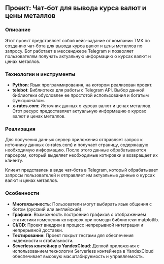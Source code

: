 ## Проект: Чат-бот для вывода курса валют и цены металлов

### Описание
Этот проект представляет собой кейс-задание от компании ТМК по созданию чат-бота для вывода курса валют и цены металлов по запросу. Бот работает в мессенджере Telegram и позволяет пользователям получать актуальную информацию о курсах валют и ценах металлов.

### Технологии и инструменты
- **Python**: Язык программирования, на котором реализован проект.
- **telebot**: Библиотека для работы с Telegram API. Выбор данной библиотеки обусловлен ее простотой использования и богатым функционалом.
- **x-rates.com**: Источник данных о курсах валют и ценах металлов. Этот ресурс предоставляет актуальную информацию о курсах валют и ценах металлов.

### Реализация
Для получения данных сервер приложения отправляет запрос к источнику данных (x-rates.com) и получает страницу, содержащую необходимую информацию. После этого данные обрабатываются парсером, который выделяет необходимые котировки и возвращает их клиенту.

Клиент представлен в виде чат-бота в Telegram, который обрабатывает запросы пользователей и отправляет им актуальные данные о курсах валют и ценах металлов.

### Особенности
- **Многоязычность**: Пользователи могут выбирать язык общения с ботом (русский или английский).
- **Графики**: Возможность построения графиков с отображением статистики изменения котировок при помощи библиотеки matplotlib.
- **CI/CD**: Проект внедрен в процесс непрерывной интеграции и непрерывной доставки.
- **Тестирование**: Проект покрыт тестами для обеспечения надежности и стабильности.
- **Severless контейнер в YandexCloud**: Деплой приложения с использованием технологии Serverless контейнера в YandexCloud обеспечивает высокую масштабируемость и управляемость.
